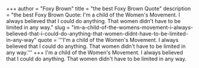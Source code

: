 +++
author = "Foxy Brown"
title = "the best Foxy Brown Quote"
description = "the best Foxy Brown Quote: I'm a child of the Women's Movement. I always believed that I could do anything. That women didn't have to be limited in any way."
slug = "im-a-child-of-the-womens-movement-i-always-believed-that-i-could-do-anything-that-women-didnt-have-to-be-limited-in-any-way"
quote = '''I'm a child of the Women's Movement. I always believed that I could do anything. That women didn't have to be limited in any way.'''
+++
I'm a child of the Women's Movement. I always believed that I could do anything. That women didn't have to be limited in any way.
